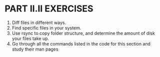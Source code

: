 # PART II.II EXERCISES

1. Diff files in different ways.
1. Find specific files in your system.
1. Use rsync to copy folder structure, and determine the amount of disk your files take up.
1. Go through all the commands listed in the code for this section and study their man pages
